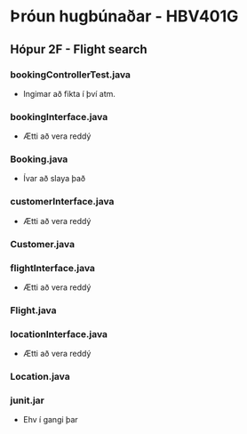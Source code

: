 # Þróun hugbúnaðar - HBV401G

## Hópur 2F - Flight search

### bookingControllerTest.java
- Ingimar að fikta í því atm. 

### bookingInterface.java
- Ætti að vera reddý

### Booking.java
- Ívar að slaya það

### customerInterface.java
- Ætti að vera reddý

### Customer.java


### flightInterface.java
- Ætti að vera reddý

### Flight.java


### locationInterface.java
- Ætti að vera reddý

### Location.java


### junit.jar
- Ehv í gangi þar


